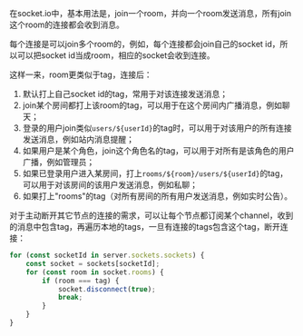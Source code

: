 在socket.io中，基本用法是，join一个room，并向一个room发送消息，所有join这个room的连接都会收到消息。

每个连接是可以join多个room的，例如，每个连接都会join自己的socket id，所以可以把socket id当成room，相应的socket会收到连接。

这样一来，room更类似于tag，连接后：

1. 默认打上自己socket id的tag，常用于对该连接发送消息；
2. join某个房间都打上该room的tag，可以用于在这个房间内广播消息，例如聊天；
3. 登录的用户join类似`users/${userId}`的tag时，可以用于对该用户的所有连接发送消息，例如站内消息提醒；
4. 如果用户是某个角色，join这个角色名的tag，可以用于对所有是该角色的用户广播，例如管理员；
5. 如果已登录用户进入某房间，打上`rooms/${room}/users/${userId}`的tag，可以用于对该房间的该用户发送消息，例如私聊；
6. 如果打上"rooms"的tag（对所有房间的所有用户发送消息，例如实时公告）。

对于主动断开其它节点的连接的需求，可以让每个节点都订阅某个channel，收到的消息中包含tag，再遍历本地的tags，一旦有连接的tags包含这个tag，断开连接：

```ts
for (const socketId in server.sockets.sockets) {
    const socket = sockets[socketId];
    for (const room in socket.rooms) {
        if (room === tag) {
            socket.disconnect(true);
            break;
        }
    }
}
```
